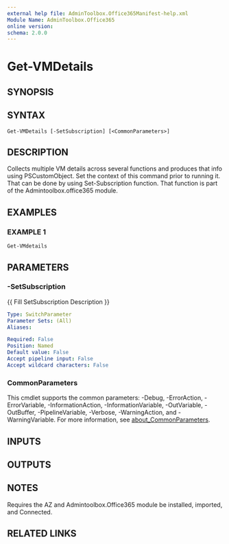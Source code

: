 ```yaml
---
external help file: AdminToolbox.Office365Manifest-help.xml
Module Name: AdminToolbox.Office365
online version:
schema: 2.0.0
---
```


# Get-VMDetails

## SYNOPSIS

## SYNTAX

```
Get-VMDetails [-SetSubscription] [<CommonParameters>]
```

## DESCRIPTION
Collects multiple VM details across several functions and produces that info using PSCustomObject.
Set the context of this command prior to running it.
That can be done by using Set-Subscription function.
That function is part of the Admintoolbox.office365 module.

## EXAMPLES

### EXAMPLE 1
```
Get-VMdetails
```

## PARAMETERS

### -SetSubscription
{{ Fill SetSubscription Description }}

```yaml
Type: SwitchParameter
Parameter Sets: (All)
Aliases:

Required: False
Position: Named
Default value: False
Accept pipeline input: False
Accept wildcard characters: False
```

### CommonParameters
This cmdlet supports the common parameters: -Debug, -ErrorAction, -ErrorVariable, -InformationAction, -InformationVariable, -OutVariable, -OutBuffer, -PipelineVariable, -Verbose, -WarningAction, and -WarningVariable. For more information, see [about_CommonParameters](http://go.microsoft.com/fwlink/?LinkID=113216).

## INPUTS

## OUTPUTS

## NOTES
Requires the AZ and Admintoolbox.Office365 module be installed, imported, and Connected.

## RELATED LINKS
